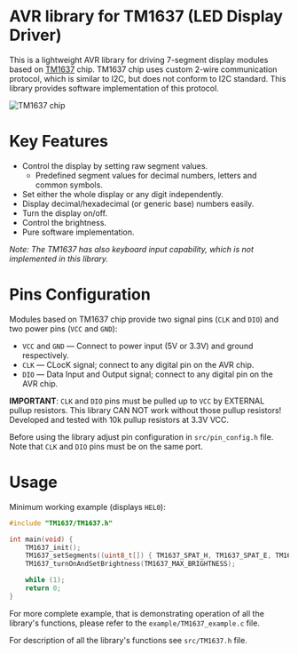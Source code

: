 AVR library for TM1637 (LED Display Driver)
=======
This is a lightweight AVR library for driving 7-segment display modules based on [TM1637][1] chip.
TM1637 chip uses custom 2-wire communication protocol, which is similar to I2C, but does not conform to I2C standard.
This library provides software implementation of this protocol.

![TM1637 chip](https://i.imgur.com/lFW3axJ.jpg)


Key Features
=======

* Control the display by setting raw segment values.
    * Predefined segment values for decimal numbers, letters and common symbols.
* Set either the whole display or any digit independently.
* Display decimal/hexadecimal (or generic base) numbers easily.
* Turn the display on/off.
* Control the brightness.
* Pure software implementation.

*Note: The TM1637 has also keyboard input capability, which is not implemented in this library.*


Pins Configuration
=======

Modules based on TM1637 chip provide two signal pins (`CLK` and `DIO`) and two power pins (`VCC` and `GND`):

* `VCC` and `GND` — Connect to power input (5V or 3.3V) and ground respectively.
* `CLK` — CLocK signal; connect to any digital pin on the AVR chip.
* `DIO` — Data Input and Output signal; connect to any digital pin on the AVR chip.

**IMPORTANT**: `CLK` and `DIO` pins must be pulled up to `VCC` by EXTERNAL pullup resistors. This library CAN NOT work without those pullup resistors! Developed and tested with 10k pullup resistors at 3.3V VCC.

Before using the library adjust pin configuration in `src/pin_config.h` file. Note that `CLK` and `DIO` pins must be on the same port.


Usage
=======

Minimum working example (displays `HEL0`):

```c
#include "TM1637/TM1637.h"

int main(void) {
    TM1637_init();
    TM1637_setSegments((uint8_t[]) { TM1637_SPAT_H, TM1637_SPAT_E, TM1637_SPAT_L, TM1637_SPAT_0 }, 4, 0);
    TM1637_turnOnAndSetBrightness(TM1637_MAX_BRIGHTNESS);

    while (1);
    return 0;
}
```

For more complete example, that is demonstrating operation of all the library's functions, please refer to the `example/TM1637_example.c` file.

For description of all the library's functions see `src/TM1637.h` file.



[1]: https://www.mcielectronics.cl/website_MCI/static/documents/Datasheet_TM1637.pdf